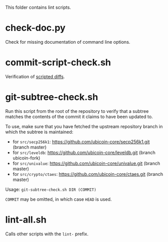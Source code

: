 This folder contains lint scripts.

check-doc.py
============
Check for missing documentation of command line options.

commit-script-check.sh
======================
Verification of [scripted diffs](/doc/developer-notes.md#scripted-diffs).

git-subtree-check.sh
====================
Run this script from the root of the repository to verify that a subtree matches the contents of
the commit it claims to have been updated to.

To use, make sure that you have fetched the upstream repository branch in which the subtree is
maintained:
* for `src/secp256k1`: https://github.com/ubicoin-core/secp256k1.git (branch master)
* for `src/leveldb`: https://github.com/ubicoin-core/leveldb.git (branch ubicoin-fork)
* for `src/univalue`: https://github.com/ubicoin-core/univalue.git (branch master)
* for `src/crypto/ctaes`: https://github.com/ubicoin-core/ctaes.git (branch master)

Usage: `git-subtree-check.sh DIR (COMMIT)`

`COMMIT` may be omitted, in which case `HEAD` is used.

lint-all.sh
===========
Calls other scripts with the `lint-` prefix.
